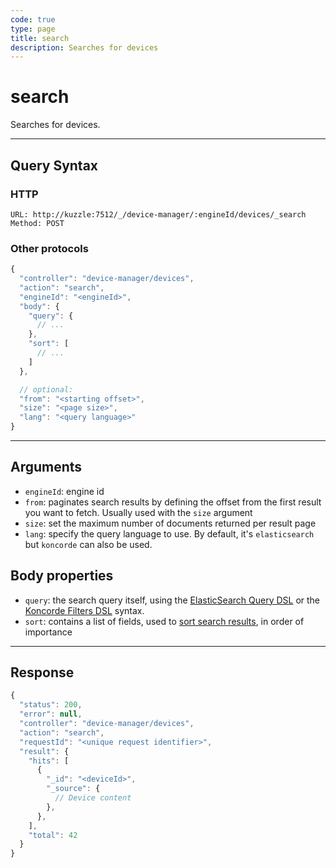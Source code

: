 ```yaml
---
code: true
type: page
title: search
description: Searches for devices
---
```


# search

Searches for devices.

---

## Query Syntax

### HTTP

```http
URL: http://kuzzle:7512/_/device-manager/:engineId/devices/_search
Method: POST
```

### Other protocols

```js
{
  "controller": "device-manager/devices",
  "action": "search",
  "engineId": "<engineId>",
  "body": {
    "query": {
      // ...
    },
    "sort": [
      // ...
    ]
  },

  // optional:
  "from": "<starting offset>",
  "size": "<page size>",
  "lang": "<query language>"
}
```

---

## Arguments

- `engineId`: engine id
- `from`: paginates search results by defining the offset from the first result you want to fetch. Usually used with the `size` argument
- `size`: set the maximum number of documents returned per result page
- `lang`: specify the query language to use. By default, it's `elasticsearch` but `koncorde` can also be used.

## Body properties

- `query`: the search query itself, using the [ElasticSearch Query DSL](https://www.elastic.co/guide/en/elasticsearch/reference/7.4/query-dsl.html) or the [Koncorde Filters DSL](/core/2/api/koncorde-filters-syntax) syntax.
- `sort`: contains a list of fields, used to [sort search results](https://www.elastic.co/guide/en/elasticsearch/reference/7.4/search-request-sort.html), in order of importance

---

## Response

```js
{
  "status": 200,
  "error": null,
  "controller": "device-manager/devices",
  "action": "search",
  "requestId": "<unique request identifier>",
  "result": {
    "hits": [
      {
        "_id": "<deviceId>",
        "_source": {
          // Device content
        },
      },
    ],
    "total": 42
  }
}
```
